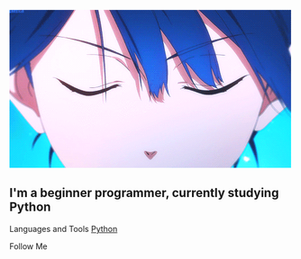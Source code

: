 ![Header](https://github.com/j1nnx/j1nnx/blob/main/assets/4evb.gif)

## I'm a beginner programmer, currently studying Python

Languages and Tools
[Python](https://github.com/j1nnx/j1nnx/blob/main/assets/img.png)

Follow Me